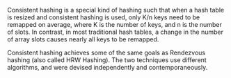 Consistent hashing is a special kind of hashing such that when a hash table is resized and consistent hashing is used, only K/n keys need to be remapped on average, where K is the number of keys, and n is the number of slots. In contrast, in most traditional hash tables, a change in the number of array slots causes nearly all keys to be remapped.

Consistent hashing achieves some of the same goals as Rendezvous hashing (also called HRW Hashing). The two techniques use different algorithms, and were devised independently and contemporaneously.
